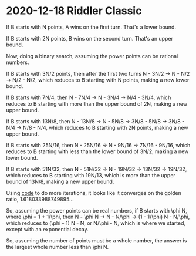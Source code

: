 2020-12-18 Riddler Classic
==========================
If B starts with N points, A wins on the first turn.  That's a lower bound.

If B starts with 2N points, B wins on the second turn.  That's an upper bound.

Now, doing a binary search, assuming the power points can be rational numbers.

If B starts with 3N/2 points, then after the first two turns
N - 3N/2 → N - N/2 → N/2 - N/2, which reduces to B starting with N points,
making a new lower bound.

If B starts with 7N/4, then N - 7N/4 → N - 3N/4 → N/4 - 3N/4, which reduces
to B starting with more than the upper bound of 2N, making a new upper bound.

If B starts with 13N/8, then N - 13N/8 → N - 5N/8 → 3N/8 - 5N/8 → 3N/8 - N/4 →
N/8 - N/4, which reduces to B starting with 2N points, making a new upper
bound.

If B starts with 25N/16, then N - 25N/16 → N - 9N/16 → 7N/16 - 9N/16, which
reduces to B starting with less than the lower bound of 3N/2, making a new
lower bound.

If B starts with 51N/32, then N - 51N/32 → N - 19N/32 → 13N/32 → 19N/32,
which reduces to B starting with 19N/13, which is more than the upper bound
of 13N/8, making a new upper bound.

Using [code](20201218c.hs) to do more iterations, it looks like it converges
on the golden ratio, 1.618033988749895...

So, assuming the power points can be real numbers,
if B starts with \phi N, where \phi = 1 + 1/\phi,
then N - \phi N → N - N/\phi → (1 - 1/\phi) N - N/\phi, which reduces to
(\phi - 1) N - N, or N/\phi - N, which is where we started, except with
an exponential decay.

So, assuming the number of points must be a whole number, the answer is
the largest whole number less than \phi N.
